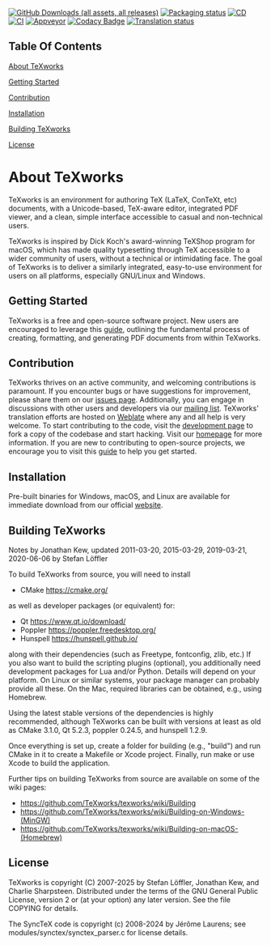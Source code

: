 [![GitHub Downloads (all assets, all releases)](https://img.shields.io/github/downloads/TeXworks/texworks/total?color=0f81c1)](https://github.com/TeXworks/texworks/releases)
[![Packaging status](https://repology.org/badge/tiny-repos/texworks.svg?header=in+repos)](https://repology.org/project/texworks/versions)
[![CD](https://github.com/TeXworks/texworks/actions/workflows/cd.yml/badge.svg)](https://github.com/TeXworks/texworks/actions/workflows/cd.yml)
[![CI](https://github.com/TeXworks/texworks/actions/workflows/ci.yml/badge.svg)](https://github.com/TeXworks/texworks/actions/workflows/ci.yml)
[![Appveyor](https://ci.appveyor.com/api/projects/status/eb4e9108blt0pehr?svg=true)](https://ci.appveyor.com/project/stloeffler/texworks)
[![Codacy Badge](https://app.codacy.com/project/badge/Grade/22d3db26f8a542f08d8da056e6779020)](https://www.codacy.com/gh/TeXworks/texworks/dashboard?utm_source=github.com&amp;utm_medium=referral&amp;utm_content=TeXworks/texworks&amp;utm_campaign=Badge_Grade)
[![Translation status](https://hosted.weblate.org/widget/texworks/svg-badge.svg)](https://hosted.weblate.org/engage/texworks/)

Table Of Contents
-----------------
[About TeXworks](#about-texworks)

[Getting Started](#getting-started)

[Contribution](#contribution)

[Installation](#installation)

[Building TeXworks](#building-texworks)

[License](#license)

About TeXworks
==============

TeXworks is an environment for authoring TeX (LaTeX, ConTeXt, etc) documents,
with a Unicode-based, TeX-aware editor, integrated PDF viewer, and a clean,
simple interface accessible to casual and non-technical users.

TeXworks is inspired by Dick Koch's award-winning TeXShop program for macOS,
which has made quality typesetting through TeX accessible to a wider community
of users, without a technical or intimidating face. The goal of TeXworks is to
deliver a similarly integrated, easy-to-use environment for users on all
platforms, especially GNU/Linux and Windows.

Getting Started
---------------

TeXworks is a free and open-source software project. New users are encouraged to leverage this [guide](https://www.tug.org/texworks/#How_can_you_help), outlining the fundamental process of creating, formatting, and generating PDF documents from within TeXworks.

Contribution
-------------

TeXworks thrives on an active community, and welcoming contributions is paramount. If you encounter bugs or have suggestions for improvement, please share them on our [issues page](https://github.com/TeXworks/texworks/issues). Additionally, you can engage in discussions with other users and developers via our [mailing list](https://tug.org/mailman/listinfo/texworks). TeXworks' translation efforts are hosted on [Weblate](https://hosted.weblate.org/engage/texworks/) where any and all help is very welcome. To start contributing to the code, visit the [development page](https://github.com/TeXworks/texworks) to fork a copy of the codebase and start hacking. Visit our [homepage](https://www.tug.org/texworks/) for more information. If you are new to contributing to open-source projects, we encourage you to visit this [guide](https://opensource.guide/how-to-contribute/) to help you get started.

Installation
------------

Pre-built binaries for Windows, macOS, and Linux are available for immediate download from our official [website](https://www.tug.org/texworks/).

Building TeXworks
-----------------

Notes by Jonathan Kew, updated 2011-03-20, 2015-03-29, 2019-03-21, 2020-06-06 by
Stefan Löffler

To build TeXworks from source, you will need to install

-   CMake <https://cmake.org/>

as well as developer packages (or equivalent) for:

-   Qt <https://www.qt.io/download/>
-   Poppler <https://poppler.freedesktop.org/>
-   Hunspell <https://hunspell.github.io/>

along with their dependencies (such as Freetype, fontconfig, zlib, etc.) If you
also want to build the scripting plugins (optional), you additionally need
development packages for Lua and/or Python. Details will depend on your
platform. On Linux or similar systems, your package manager can probably provide
all these. On the Mac, required libraries can be obtained, e.g., using Homebrew.

Using the latest stable versions of the dependencies is highly recommended,
although TeXworks can be built with versions at least as old as CMake 3.1.0,
Qt 5.2.3, poppler 0.24.5, and hunspell 1.2.9.

Once everything is set up, create a folder for building (e.g., "build") and run
CMake in it to create a Makefile or Xcode project. Finally, run make or use
Xcode to build the application.

Further tips on building TeXworks from source are available on some of the wiki
pages:

-   <https://github.com/TeXworks/texworks/wiki/Building>
-   <https://github.com/TeXworks/texworks/wiki/Building-on-Windows-(MinGW)>
-   <https://github.com/TeXworks/texworks/wiki/Building-on-macOS-(Homebrew)>

License
-------

TeXworks is copyright (C) 2007-2025 by Stefan Löffler, Jonathan Kew, and Charlie
Sharpsteen. Distributed under the terms of the GNU General Public License,
version 2 or (at your option) any later version.
See the file COPYING for details.

The SyncTeX code is copyright (c) 2008-2024 by Jérôme Laurens; see
modules/synctex/synctex_parser.c for license details.
